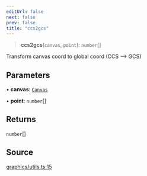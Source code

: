 ```yaml
---
editUrl: false
next: false
prev: false
title: "ccs2gcs"
---
```


> **ccs2gcs**(`canvas`, `point`): `number`[]

Transform canvas coord to global coord (CCS --> GCS)

## Parameters

• **canvas**: [`Canvas`](/api-core/classes/canvas/)

• **point**: `number`[]

## Returns

`number`[]

## Source

[graphics/utils.ts:15](https://github.com/dgmjs/dgmjs/blob/main/packages/core/src/graphics/utils.ts#L15)
